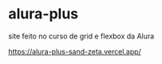 # alura-plus

site feito no curso de grid e flexbox da Alura

https://alura-plus-sand-zeta.vercel.app/
